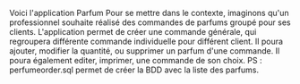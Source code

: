 Voici l'application Parfum
Pour se mettre dans le contexte, imaginons qu'un professionnel souhaite réalisé des commandes de parfums
groupé pour ses clients.
L'application permet de créer une commande générale, qui regroupera différente commande individuelle pour différent client.
Il poura ajouter, modifier la quantité, ou supprimer un parfum d'une commande.
Il poura également editer, imprimer, une commande de son choix.
PS : perfumeorder.sql permet de créer la BDD avec la liste des parfums.
